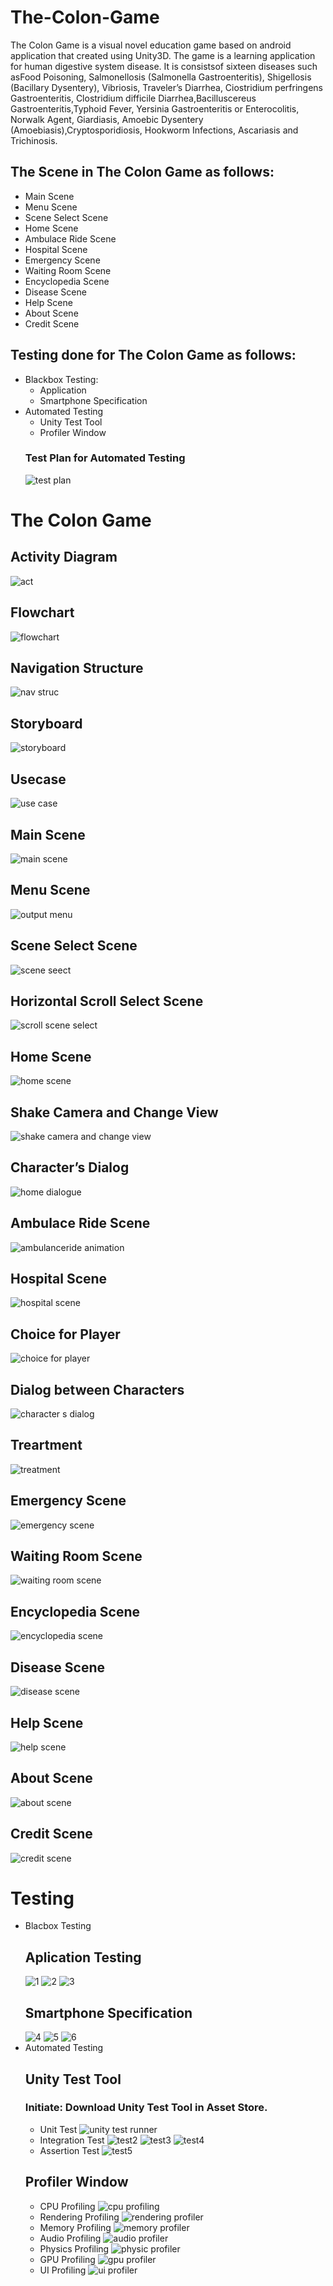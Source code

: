 # The-Colon-Game
The Colon Game is a visual novel education game based on android application that created using Unity3D. The game is a learning application for human digestive system disease. It is consistsof sixteen diseases such asFood Poisoning, Salmonellosis (Salmonella Gastroenteritis), Shigellosis (Bacillary Dysentery), Vibriosis, Traveler’s Diarrhea, Ciostridium perfringens Gastroenteritis, Clostridium difficile Diarrhea,Bacilluscereus Gastroenteritis,Typhoid Fever, Yersinia Gastroenteritis or Enterocolitis, Norwalk Agent, Giardiasis, Amoebic Dysentery (Amoebiasis),Cryptosporidiosis, Hookworm Infections, Ascariasis and Trichinosis.

## The Scene in The Colon Game as follows:
-  Main Scene
-  Menu Scene
-  Scene Select Scene
-  Home Scene
-  Ambulace Ride Scene
-  Hospital Scene
-  Emergency Scene
-  Waiting Room Scene
-  Encyclopedia Scene
-  Disease Scene
-  Help Scene
-  About Scene
-  Credit Scene

## Testing done for The Colon Game as follows:
- Blackbox Testing: 
  * Application
  * Smartphone Specification
- Automated Testing
  * Unity Test Tool
  * Profiler Window
  ### Test Plan for Automated Testing
  ![test plan](https://user-images.githubusercontent.com/26601444/51612384-ee2a3180-1f53-11e9-8296-e9af2723471e.PNG)


# The Colon Game 
## Activity Diagram
![act](https://user-images.githubusercontent.com/26601444/51611391-b8844900-1f51-11e9-9f26-3687adb46fb5.PNG)

## Flowchart
![flowchart](https://user-images.githubusercontent.com/26601444/51611400-bae6a300-1f51-11e9-8229-82f52a578969.PNG)

## Navigation Structure
![nav struc](https://user-images.githubusercontent.com/26601444/51611403-bcb06680-1f51-11e9-8871-9d79785d107c.PNG)

## Storyboard
![storyboard](https://user-images.githubusercontent.com/26601444/51373418-c9d4ec00-1b32-11e9-8669-7cea537c11e6.PNG)

## Usecase
![use case](https://user-images.githubusercontent.com/26601444/51611411-be7a2a00-1f51-11e9-9550-75a0437f2e82.PNG)

## Main Scene
![main scene](https://user-images.githubusercontent.com/26601444/51373495-f1c44f80-1b32-11e9-817a-5f198ed2a562.PNG)

## Menu Scene
![output menu](https://user-images.githubusercontent.com/26601444/51373518-f852c700-1b32-11e9-8aab-6bcc3320292d.PNG)

## Scene Select Scene
![scene seect](https://user-images.githubusercontent.com/26601444/51373547-07d21000-1b33-11e9-82c4-26740734dc73.PNG)

## Horizontal Scroll Select Scene
![scroll scene select](https://user-images.githubusercontent.com/26601444/51373555-0e608780-1b33-11e9-8f99-22cdbc4188af.PNG)

## Home Scene
![home scene](https://user-images.githubusercontent.com/26601444/51373614-26d0a200-1b33-11e9-92fd-4ca78e44e579.PNG)

## Shake Camera and Change View
![shake camera and change view](https://user-images.githubusercontent.com/26601444/51373642-3a7c0880-1b33-11e9-9cac-36706c23041f.PNG)

## Character’s Dialog
![home dialogue](https://user-images.githubusercontent.com/26601444/51373666-45369d80-1b33-11e9-96cd-d9f4a27e2c9c.PNG)

## Ambulace Ride Scene
![ambulanceride animation](https://user-images.githubusercontent.com/26601444/51373681-4ec00580-1b33-11e9-9fd5-987325e7ec1c.PNG)

## Hospital Scene
![hospital scene](https://user-images.githubusercontent.com/26601444/51373697-5a133100-1b33-11e9-97cd-7f917cf40e21.PNG)

## Choice for Player
![choice for player](https://user-images.githubusercontent.com/26601444/51373712-63040280-1b33-11e9-9eeb-84fa5dfc461a.PNG)

## Dialog between Characters
![character s dialog](https://user-images.githubusercontent.com/26601444/51373776-8dee5680-1b33-11e9-93a5-65ffbdf5bde1.PNG)

## Treartment
![treatment](https://user-images.githubusercontent.com/26601444/51373783-9181dd80-1b33-11e9-82be-631ea78bf370.PNG)

## Emergency Scene
![emergency scene](https://user-images.githubusercontent.com/26601444/51373794-99da1880-1b33-11e9-9d08-ac40bec63a10.PNG)

## Waiting Room Scene
![waiting room scene](https://user-images.githubusercontent.com/26601444/51373805-a1012680-1b33-11e9-82ba-507c07e51e35.PNG)

## Encyclopedia Scene
![encyclopedia scene](https://user-images.githubusercontent.com/26601444/51373821-acece880-1b33-11e9-9a6a-59d1ace7703e.PNG)

## Disease Scene
![disease scene](https://user-images.githubusercontent.com/26601444/51373835-b8d8aa80-1b33-11e9-9d9c-1cb7d0df25c5.PNG)

## Help Scene
![help scene](https://user-images.githubusercontent.com/26601444/51373859-caba4d80-1b33-11e9-828b-4bc782797e35.PNG)

## About Scene
![about scene](https://user-images.githubusercontent.com/26601444/51373875-d3ab1f00-1b33-11e9-9643-7e24073de701.PNG)

## Credit Scene
![credit scene](https://user-images.githubusercontent.com/26601444/51373879-d60d7900-1b33-11e9-96c4-81d5111e340c.PNG)

# Testing
- Blacbox Testing
  ## Aplication Testing
  ![1](https://user-images.githubusercontent.com/26601444/51611380-b5895880-1f51-11e9-9dea-c8667f49fbdc.PNG)
  ![2](https://user-images.githubusercontent.com/26601444/51611383-b621ef00-1f51-11e9-8707-2c9da52e6f8d.PNG)
  ![3](https://user-images.githubusercontent.com/26601444/51611386-b6ba8580-1f51-11e9-8218-def95e34369e.PNG)
  ## Smartphone Specification
  ![4](https://user-images.githubusercontent.com/26601444/51611387-b7531c00-1f51-11e9-8673-109c060d8eb0.PNG)
  ![5](https://user-images.githubusercontent.com/26601444/51611389-b7ebb280-1f51-11e9-97fa-5c41ca0800c4.PNG)
  ![6](https://user-images.githubusercontent.com/26601444/51611390-b8844900-1f51-11e9-8a5f-2e8a98a842e2.PNG)
- Automated Testing
  ## Unity Test Tool
  ### Initiate: Download Unity Test Tool in Asset Store. 
  - Unit Test
  ![unity test runner](https://user-images.githubusercontent.com/26601444/51614133-9ee60000-1f57-11e9-9e7e-9a33c9319fde.PNG)
  - Integration Test
  ![test2](https://user-images.githubusercontent.com/26601444/51614135-9f7e9680-1f57-11e9-83c3-f63151ea835f.PNG)
  ![test3](https://user-images.githubusercontent.com/26601444/51614136-a0172d00-1f57-11e9-9a1a-882b2f1b6a64.PNG)
  ![test4](https://user-images.githubusercontent.com/26601444/51614138-a0afc380-1f57-11e9-8ea5-74f17e803ca9.PNG)
  - Assertion Test
  ![test5](https://user-images.githubusercontent.com/26601444/51614141-a0afc380-1f57-11e9-948d-25f799053388.PNG)
  ## Profiler Window
  - CPU Profiling
  ![cpu profiling](https://user-images.githubusercontent.com/26601444/51611399-bae6a300-1f51-11e9-944d-9f07ed707c44.PNG)
  - Rendering Profiling
  ![rendering profiler](https://user-images.githubusercontent.com/26601444/51611408-bde19380-1f51-11e9-94e3-00b4b8452352.PNG)
  - Memory Profiling
  ![memory profiler](https://user-images.githubusercontent.com/26601444/51611402-bc17d000-1f51-11e9-9fdf-b3c6abf5c26a.PNG)
  - Audio Profiling
  ![audio profiler](https://user-images.githubusercontent.com/26601444/51611392-b91cdf80-1f51-11e9-8731-e8bc3a2e3e0f.PNG)
  - Physics Profiling
  ![physic profiler](https://user-images.githubusercontent.com/26601444/51611405-bcb06680-1f51-11e9-8d35-9525ec022075.PNG)
  - GPU Profiling
  ![gpu profiler](https://user-images.githubusercontent.com/26601444/51611401-bb7f3980-1f51-11e9-818e-b0536065e84d.PNG)
  - UI Profiling
  ![ui profiler](https://user-images.githubusercontent.com/26601444/51611410-be7a2a00-1f51-11e9-969f-c6d6416ce053.PNG)

